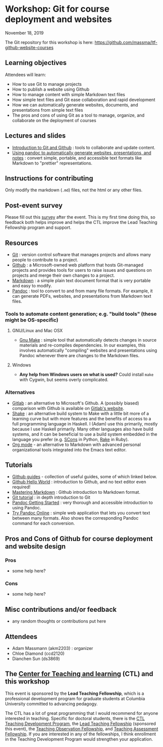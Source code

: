 Workshop: Git for course deployment and websites
================================================

November 18, 2019

The Git repository for this workshop is here:
<https://github.com/massma/ltf-github-website-courses>

Learning objectives
-------------------

Attendees will learn:

-   How to use Git to manage projects
-   How to publish a website using Github
-   How to manage content with simple Markdown text files
-   How simple text files and Git ease collaboration and
    rapid development
-   How we can automatically generate websites, documents, and
    presentations from simple text files
-   The pros and cons of using Git as a tool to manage, organize, and
    collaborate on the deployment of courses

Lectures and slides
-------------------

-   [Introduction to Git and
    Github](lectures/git-github/intro-git-github.html) : tools to
    collaborate and update content.
-   [Using pandoc to automatically generate websites, presentations, and
    notes](lectures/pandoc-website/generate-materials.html) : convert
    simple, portable, and accessible text formats like Markdown to
    "prettier" representations.

Instructions for contributing
-----------------------------

Only modify the markdown (`.md`) files, not the html or any other files.

Post-event survey
-----------------

Please fill out this
[survey](https://columbiactl.co1.qualtrics.com/jfe/form/SV_0GtCnIhJRtbHx7D)
after the event. This is my first time doing this, so feedback both
helps improve and helps the CTL improve the Lead Teaching Fellowship
program and support.

Resources
---------

-   [Git](https://git-scm.com/) : version control software that manages
    projects and allows many people to contribute to a project.
-   [Github](https://github.com/) : a Microsoft-owned web platform that
    hosts Git-managed projects and provides tools for users to raise
    issues and questions on projects and merge their own changes to
    a project.
-   [Markdown](https://en.wikipedia.org/wiki/Markdown) : a simple plain
    text document format that is very portable and easy to modify.
-   [Pandoc](https://pandoc.org/) : tool to convert to and from many
    file formats. For example, it can generate PDFs, websites, and
    presentations from Markdown text files.

### Tools to automate content generation; e.g. "build tools" (these might be OS-specific)

1.  GNU/Linux and Mac OSX

    -   [Gnu Make](https://www.gnu.org/software/make/) : simple tool
        that automatically detects changes in source materials and
        re-compiles dependencies. In our examples, this involves
        automatically "compiling" websites and presentations using
        Pandoc whenever there are changes to the Markdown files.

2.  Windows

    -   **Any help from Windows users on what is used?** Could install
        `make` with Cygwin, but seems overly complicated.

### Alternatives

-   [Gitlab](https://about.gitlab.com/) : an alternative to
    Microsoft's Github. A (possibly biased) comparison with Github is
    available on [Gitlab's
    website](https://about.gitlab.com/devops-tools/github-vs-gitlab.html).
-   [Shake](https://shakebuild.com/) : an alternative build system to
    Make with a little bit more of a learning curve but with more
    features and the benefits of access to a full programming language
    in Haskell. I (Adam) use this primarily, mostly because I use
    Haskell primarily. Many other languages also have build systems, and
    it can be beneficial to use a build system embedded in the language
    you prefer (e.g. [SCons](https://scons.org/) in Python,
    [Rake](https://ruby.github.io/rake/) in Ruby).
-   [Org mode](https://orgmode.org/) - an alternative to Markdown with
    advanced personal organizational tools integrated into the Emacs
    text editor.

Tutorials
---------

-   [Github guides](https://guides.github.com/) - collection of useful
    guides, some of which linked below.
-   [Github Hello
    World](https://guides.github.com/activities/hello-world/) :
    introduction to Github, and no text editor even required!
-   [Mastering
    Markdown](https://guides.github.com/features/mastering-markdown/) :
    Github introduction to Markdown format.
-   [Git tutorial](https://git-scm.com/docs/gittutorial) : in depth
    introduction to Git
-   [Pandoc Getting Started](https://pandoc.org/getting-started.html) :
    very thorough and accessible introduction to using Pandoc.
-   [Try Pandoc Online](https://pandoc.org/try/) : simple web
    application that lets you convert text between many formats. Also
    shows the corresponding Pandoc command for each conversion.

Pros and Cons of Github for course deployment and website design
----------------------------------------------------------------

### Pros

-   some help here?

### Cons

-   some help here?

Misc contributions and/or feedback
----------------------------------

-   any random thoughts or contributions put here

Attendees
---------

-   Adam Massmann (akm2203) : organizer
-   Chloe Diamond (ccd2120)
-   Dianchen Sun (ds3869)

The [Center for Teaching and learning](https://ctl.columbia.edu/) (CTL) and this workshop
-----------------------------------------------------------------------------------------

This event is sponsored by the **Lead Teaching Fellowship**, which is a
professional development program for graduate students at Columbia
University committed to advancing pedagogy.

The CTL has a lot of great programming that I would recommend for anyone
interested in teaching. Specific for doctoral students, there is the
[CTL Teaching Development
Program](https://ctl.columbia.edu/graduate-instructors/programs-for-graduate-students/ctl-teaching-development-program/),
the [Lead Teaching
Fellowship](https://ctl.columbia.edu/graduate-instructors/opportunities-for-graduate-students/lead-teaching-fellows/)
(sponsored this event), the [Teaching Observation
Fellowship](https://ctl.columbia.edu/graduate-instructors/opportunities-for-graduate-students/teaching-observation-fellows/),
and [Teaching Assessment
Fellowship](https://ctl.columbia.edu/graduate-instructors/opportunities-for-graduate-students/teaching-assessment-fellows/).
If you are interested in any of the fellowships, I think enrollment in
the Teaching Development Program would strengthen your application.
